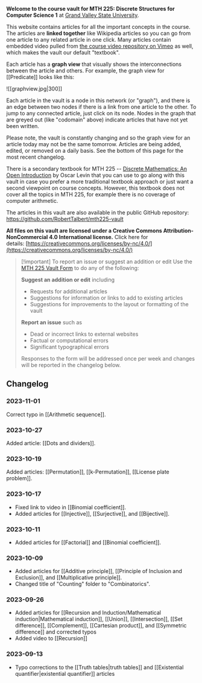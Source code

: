 **Welcome to the course vault for MTH 225: Discrete Structures for Computer Science 1** at [Grand Valley State University](http://www.gvsu.edu). 

This website contains articles for all the important concepts in the course. The articles are **linked together** like Wikipedia articles so you can go from one article to any related article in one click. Many articles contain embedded video pulled from [the course video repository on Vimeo](https://vimeo.com/showcase/8667148) as well, which makes the vault our default "textbook". 

Each article has a **graph view** that visually shows the interconnections between the article and others. For example, the graph view for [[Predicate]] looks like this: 

![[graphview.jpg|300]]

Each article in the vault is a node in this network (or "graph"), and there is an edge between  two nodes if there is a link from one article to the other. To jump to any connected article, just click on its node. Nodes in the graph that are greyed out (like "codomain" above) indicate articles that have not yet been written. 

Please note, the vault is constantly changing and so the graph view for an article today may not be the same tomorrow. Articles are being added, edited, or removed on a daily basis. See the bottom of this page for the most recent changelog. 

There is a secondary textbook for MTH 225 -- [Discrete Mathematics: An Open Introduction](https://discrete.openmathbooks.org/dmoi3.html) by Oscar Levin that you can use to go along with this vault in case you prefer a more traditional textbook approach or just want a second viewpoint on course concepts. However, this textbook does not cover all the topics in MTH 225, for example there is no coverage of computer arithmetic. 

The articles in this vault are also available in the public GitHub repository: https://github.com/RobertTalbert/mth225-vault

**All files on this vault are licensed under a Creative Commons Attribution-NonCommercial 4.0 International license.** Click here for details: [https://creativecommons.org/licenses/by-nc/4.0/](https://creativecommons.org/licenses/by-nc/4.0/)

> [!important] To report an issue or suggest an addition or edit
> Use the [MTH 225 Vault Form](https://docs.google.com/forms/d/e/1FAIpQLSc6KV6Uk9CSC9X4FvTKU9IY2so2bhftelHFRoDTvOo6pfUYAQ/viewform) to do any of the following: 
> 
> **Suggest an addition or edit** including
> - Requests for additional articles
> - Suggestions for information or links to add to existing articles 
> - Suggestions for improvements to the layout or formatting of the vault
>   
> **Report an issue** such as
> - Dead or incorrect links to external websites
> - Factual or computational errors 
> - Significant typographical errors 
>   
> Responses to the form will be addressed once per week and changes will be reported in the changelog below. 

## Changelog


### 2023-11-01

Correct typo in [[Arithmetic sequence]]. 
### 2023-10-27

Added article: [[Dots and dividers]]. 

### 2023-10-19

Added articles: [[Permutation]], [[k-Permutation]], [[License plate problem]]. 

### 2023-10-17

- Fixed link to video in [[Binomial coefficient]]. 
- Added articles for [[Injective]], [[Surjective]], and [[Bijective]]. 

### 2023-10-11

- Added articles for [[Factorial]] and [[Binomial coefficient]]. 

### 2023-10-09

- Added articles for [[Additive principle]], [[Principle of Inclusion and Exclusion]], and [[Multiplicative principle]]. 
- Changed title of "Counting" folder to "Combinatorics".


### 2023-09-26
* Added articles for [[Recursion and Induction/Mathematical induction|Mathematical induction]], [[Union]], [[Intersection]], [[Set difference]], [[Complement]], [[Cartesian product]], and [[Symmetric difference]] and corrected typos 
* Added video to [[Recursion]]
### 2023-09-13
- Typo corrections to the [[Truth tables|truth tables]] and [[Existential quantifier|existential quantifier]] articles 
